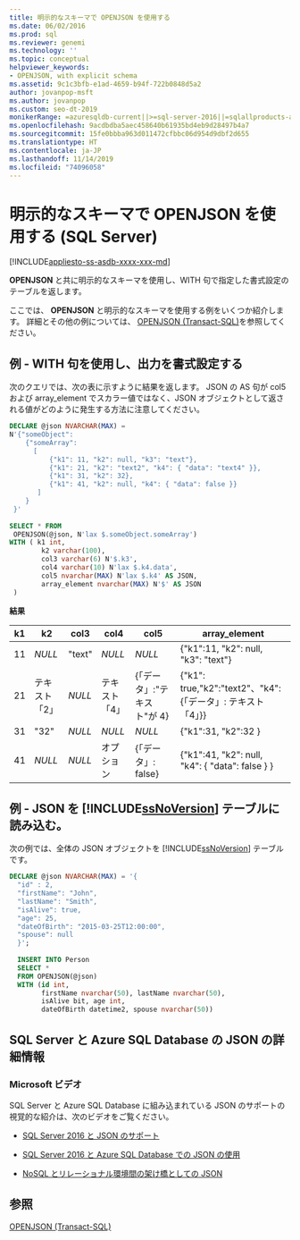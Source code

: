 ```yaml
---
title: 明示的なスキーマで OPENJSON を使用する
ms.date: 06/02/2016
ms.prod: sql
ms.reviewer: genemi
ms.technology: ''
ms.topic: conceptual
helpviewer_keywords:
- OPENJSON, with explicit schema
ms.assetid: 9c1c3bfb-e1ad-4659-b94f-722b0848d5a2
author: jovanpop-msft
ms.author: jovanpop
ms.custom: seo-dt-2019
monikerRange: =azuresqldb-current||>=sql-server-2016||=sqlallproducts-allversions||>=sql-server-linux-2017||=azuresqldb-mi-current
ms.openlocfilehash: 9acdbdba5aec458640b61935bd4eb9d28497b4a7
ms.sourcegitcommit: 15fe0bbba963d011472cfbbc06d954d9dbf2d655
ms.translationtype: HT
ms.contentlocale: ja-JP
ms.lasthandoff: 11/14/2019
ms.locfileid: "74096058"
---
```

# <a name="use-openjson-with-an-explicit-schema-sql-server"></a>明示的なスキーマで OPENJSON を使用する (SQL Server)
[!INCLUDE[appliesto-ss-asdb-xxxx-xxx-md](../../includes/appliesto-ss-asdb-xxxx-xxx-md.md)]

  **OPENJSON** と共に明示的なスキーマを使用し、WITH 句で指定した書式設定のテーブルを返します。  
  
 ここでは、 **OPENJSON** と明示的なスキーマを使用する例をいくつか紹介します。 詳細とその他の例については、 [OPENJSON &#40;Transact-SQL&#41;](../../t-sql/functions/openjson-transact-sql.md)を参照してください。  
  
## <a name="example---use-the-with-clause-to-format-the-output"></a>例 - WITH 句を使用し、出力を書式設定する  
 次のクエリでは、次の表に示すように結果を返します。 JSON の AS 句が col5 および array_element でスカラー値ではなく、JSON オブジェクトとして返される値がどのように発生する方法に注意してください。  
  
```sql  
DECLARE @json NVARCHAR(MAX) =
N'{"someObject":   
    {"someArray":  
      [  
          {"k1": 11, "k2": null, "k3": "text"},  
          {"k1": 21, "k2": "text2", "k4": { "data": "text4" }},  
          {"k1": 31, "k2": 32},  
          {"k1": 41, "k2": null, "k4": { "data": false }}     
       ]  
    }  
 }'  
   
SELECT * FROM  
 OPENJSON(@json, N'lax $.someObject.someArray')  
WITH ( k1 int,   
        k2 varchar(100),  
        col3 varchar(6) N'$.k3',  
        col4 varchar(10) N'lax $.k4.data',  
        col5 nvarchar(MAX) N'lax $.k4' AS JSON, 
        array_element nvarchar(MAX) N'$' AS JSON  
 )  
```  
  
 **結果**  
  
|k1|k2|col3|col4|col5|array_element|  
|--------|--------|----------|----------|----------|--------------------|  
|11|*NULL*|"text"|*NULL*|*NULL*|{"k1":11, "k2": null, "k3": "text"}|  
|21|テキスト「2」|*NULL*|テキスト「4」|{「データ」:"テキスト"が 4}|{"k1": true,"k2":"text2"、"k4": {「データ」: テキスト「4」}}|  
|31|"32"|*NULL*|*NULL*|*NULL*|{"k1":31, "k2":32 }|  
|41|*NULL*|*NULL*|オプション|{「データ」: false}|{"k1":41, "k2": null,       "k4": { "data": false }    }|  
  
## <a name="example---load-json-into-a-includessnoversionincludesssnoversion-mdmd-table"></a>例 - JSON を [!INCLUDE[ssNoVersion](../../includes/ssnoversion-md.md)] テーブルに読み込む。  
 次の例では、全体の JSON オブジェクトを [!INCLUDE[ssNoVersion](../../includes/ssnoversion-md.md)] テーブルです。  
  
```sql  
DECLARE @json NVARCHAR(MAX) = '{  
  "id" : 2,  
  "firstName": "John",  
  "lastName": "Smith",  
  "isAlive": true,  
  "age": 25,  
  "dateOfBirth": "2015-03-25T12:00:00",  
  "spouse": null  
  }';  
   
  INSERT INTO Person  
  SELECT *   
  FROM OPENJSON(@json)  
  WITH (id int,  
        firstName nvarchar(50), lastName nvarchar(50),   
        isAlive bit, age int,  
        dateOfBirth datetime2, spouse nvarchar(50))  
```  

## <a name="learn-more-about-json-in-sql-server-and-azure-sql-database"></a>SQL Server と Azure SQL Database の JSON の詳細情報  
  
### <a name="microsoft-videos"></a>Microsoft ビデオ

SQL Server と Azure SQL Database に組み込まれている JSON のサポートの視覚的な紹介は、次のビデオをご覧ください。

-   [SQL Server 2016 と JSON のサポート](https://channel9.msdn.com/Shows/Data-Exposed/SQL-Server-2016-and-JSON-Support)

-   [SQL Server 2016 と Azure SQL Database での JSON の使用](https://channel9.msdn.com/Shows/Data-Exposed/Using-JSON-in-SQL-Server-2016-and-Azure-SQL-Database)

-   [NoSQL とリレーショナル環境間の架け橋としての JSON](https://channel9.msdn.com/events/DataDriven/SQLServer2016/JSON-as-a-bridge-betwen-NoSQL-and-relational-worlds)
  
## <a name="see-also"></a>参照  
 [OPENJSON &#40;Transact-SQL&#41;](../../t-sql/functions/openjson-transact-sql.md)  
  
  
